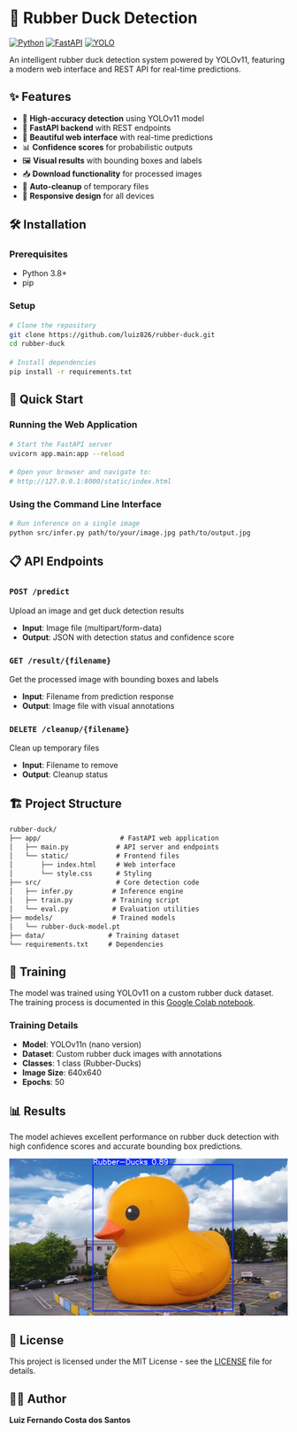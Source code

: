 # 🦆 Rubber Duck Detection

[![Python](https://img.shields.io/badge/Python-3.8+-blue.svg)](https://python.org)
[![FastAPI](https://img.shields.io/badge/FastAPI-0.68+-green.svg)](https://fastapi.tiangolo.com)
[![YOLO](https://img.shields.io/badge/YOLO-v11-yellow.svg)](https://ultralytics.com)

An intelligent rubber duck detection system powered by YOLOv11, featuring a modern web interface and REST API for real-time predictions.

## ✨ Features

- 🎯 **High-accuracy detection** using YOLOv11 model
- 🚀 **FastAPI backend** with REST endpoints
- 🎨 **Beautiful web interface** with real-time predictions
- 📊 **Confidence scores** for probabilistic outputs
- 🖼️ **Visual results** with bounding boxes and labels
- 📥 **Download functionality** for processed images
- 🔄 **Auto-cleanup** of temporary files
- 📱 **Responsive design** for all devices

## 🛠️ Installation

### Prerequisites
- Python 3.8+
- pip

### Setup
```bash
# Clone the repository
git clone https://github.com/luiz826/rubber-duck.git
cd rubber-duck

# Install dependencies
pip install -r requirements.txt
```

## 🚀 Quick Start

### Running the Web Application
```bash
# Start the FastAPI server
uvicorn app.main:app --reload

# Open your browser and navigate to:
# http://127.0.0.1:8000/static/index.html
```

### Using the Command Line Interface
```bash
# Run inference on a single image
python src/infer.py path/to/your/image.jpg path/to/output.jpg
```

## 📋 API Endpoints

### `POST /predict`
Upload an image and get duck detection results
- **Input**: Image file (multipart/form-data)
- **Output**: JSON with detection status and confidence score

### `GET /result/{filename}`
Get the processed image with bounding boxes and labels
- **Input**: Filename from prediction response
- **Output**: Image file with visual annotations

### `DELETE /cleanup/{filename}`
Clean up temporary files
- **Input**: Filename to remove
- **Output**: Cleanup status

## 🏗️ Project Structure

```
rubber-duck/
├── app/                    # FastAPI web application
│   ├── main.py            # API server and endpoints
│   └── static/            # Frontend files
│       ├── index.html     # Web interface
│       └── style.css      # Styling
├── src/                   # Core detection code
│   ├── infer.py          # Inference engine
│   ├── train.py          # Training script
│   └── eval.py           # Evaluation utilities
├── models/               # Trained models
│   └── rubber-duck-model.pt
├── data/                # Training dataset
└── requirements.txt     # Dependencies
```

## 🎯 Training

The model was trained using YOLOv11 on a custom rubber duck dataset. The training process is documented in this [Google Colab notebook](https://colab.research.google.com/drive/1NbLwr5z3OTAIZo1zGFBp-leEsHZzqsgc?authuser=0#scrollTo=1qIKfrm6qtzn).

### Training Details
- **Model**: YOLOv11n (nano version)
- **Dataset**: Custom rubber duck images with annotations
- **Classes**: 1 class (Rubber-Ducks)
- **Image Size**: 640x640
- **Epochs**: 50

## 📊 Results

The model achieves excellent performance on rubber duck detection with high confidence scores and accurate bounding box predictions.

![Rubber Duck Prediction](results/rd-test.jpg)

## 📄 License

This project is licensed under the MIT License - see the [LICENSE](LICENSE) file for details.

## 👨‍💻 Author

**Luiz Fernando Costa dos Santos**


